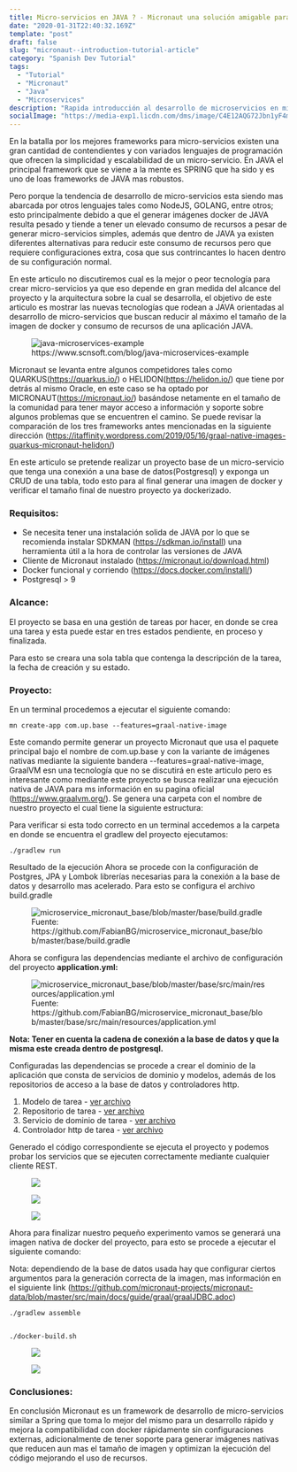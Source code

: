 ```yaml
---
title: Micro-servicios en JAVA ? - Micronaut una solución amigable para los devops
date: "2020-01-31T22:40:32.169Z"
template: "post"
draft: false
slug: "micronaut--introduction-tutorial-article"
category: "Spanish Dev Tutorial"
tags:
  - "Tutorial"
  - "Micronaut"
  - "Java"
  - "Microservices"
description: "Rapida introducción al desarrollo de microservicios en micronauta."
socialImage: "https://media-exp1.licdn.com/dms/image/C4E12AQG72Jbn1yF4mg/article-cover_image-shrink_600_2000/0?e=1587600000&v=beta&t=xb1hSQWVMWJ5Lf1_fJsX2l6WOpXkkDqAePHC-mCo_YI"
---
```

En la batalla por los mejores frameworks para micro-servicios existen una gran cantidad de contendientes y con variados lenguajes de programación que ofrecen la simplicidad y escalabilidad de un micro-servicio. En JAVA el principal framework que se viene a la mente es SPRING que ha sido y es uno de loas frameworks de JAVA mas robustos.

Pero porque la tendencia de desarrollo de micro-servicios esta siendo mas abarcada por otros lenguajes tales como NodeJS, GOLANG, entre otros; esto principalmente debido a que el generar imágenes docker de JAVA resulta pesado y tiende a tener un elevado consumo de recursos a pesar de generar micro-servicios simples, además que dentro de JAVA ya existen diferentes alternativas para reducir este consumo de recursos pero que requiere configuraciones extra, cosa que sus contrincantes lo hacen dentro de su configuración normal.

En este articulo no discutiremos cual es la mejor o peor tecnología para crear micro-servicios ya que eso depende en gran medida del alcance del proyecto y la arquitectura sobre la cual se desarrolla, el objetivo de este articulo es mostrar las nuevas tecnologías que rodean a JAVA orientadas al desarrollo de micro-servicios que buscan reducir al máximo el tamaño de la imagen de docker y consumo de recursos de una aplicación JAVA.

<figure>
	<img src="https://media-exp1.licdn.com/dms/image/C4E12AQHb_swZ6u7PaQ/article-inline_image-shrink_1000_1488/0?e=1587600000&v=beta&t=WocOGBB5ZUolu7QpJSWTzEfYdElowzE-W9YM8bOwlSY" alt="java-microservices-example">
	<figcaption>https://www.scnsoft.com/blog/java-microservices-example</figcaption>
</figure>



Micronaut se levanta entre algunos competidores tales como QUARKUS(https://quarkus.io/) o HELIDON(https://helidon.io/) que tiene por detrás al mismo Oracle, en este caso se ha optado por MICRONAUT(https://micronaut.io/) basándose netamente en el tamaño de la comunidad para tener mayor acceso a información y soporte sobre algunos problemas que se encuentren el camino. Se puede revisar la comparación de los tres frameworks antes mencionadas en la siguiente dirección (https://itaffinity.wordpress.com/2019/05/16/graal-native-images-quarkus-micronaut-helidon/)

En este articulo se pretende realizar un proyecto base de un micro-servicio que tenga una conexión a una base de datos(Postgresql) y exponga un CRUD de una tabla, todo esto para al final generar una imagen de docker y verificar el tamaño final de nuestro proyecto ya dockerizado.

### Requisitos:
* Se necesita tener una instalación solida de JAVA por lo que se recomienda instalar SDKMAN (https://sdkman.io/install) una herramienta útil a la hora de controlar las versiones de JAVA
* Cliente de Micronaut instalado (https://micronaut.io/download.html)
* Docker funcional y corriendo (https://docs.docker.com/install/)
* Postgresql > 9
### Alcance:
El proyecto se basa en una gestión de tareas por hacer, en donde se crea una tarea y esta puede estar en tres estados pendiente, en proceso y finalizada.

Para esto se creara una sola tabla que contenga la descripción de la tarea, la fecha de creación y su estado.

### Proyecto:
En un terminal procedemos a ejecutar el siguiente comando:

``` mn create-app com.up.base --features=graal-native-image ```

Este comando permite generar un proyecto Micronaut que usa el paquete principal bajo el nombre de com.up.base y con la variante de imágenes nativas mediante la siguiente bandera --features=graal-native-image, GraalVM esn una tecnología que no se discutirá en este articulo pero es interesante como mediante este proyecto se busca realizar una ejecución nativa de JAVA para ms información en su pagina oficial (https://www.graalvm.org/). Se genera una carpeta con el nombre de nuestro proyecto el cual tiene la siguiente estructura:

Para verificar si esta todo correcto en un terminal accedemos a la carpeta en donde se encuentra el gradlew del proyecto ejecutamos:

```./gradlew run```

Resultado de la ejecución
Ahora se procede con la configuración de Postgres, JPA y Lombok librerías necesarias para la conexión a la base de datos y desarrollo mas acelerado. Para esto se configura el archivo build.gradle


<figure>
	<img src="https://media-exp1.licdn.com/dms/image/C4E12AQEGIcte0IVMBA/article-inline_image-shrink_1500_2232/0?e=1587600000&v=beta&t=8bz0qfo1Qmf25YJd6bVcl4_53b7IsnFaB54P1jh_fs4" alt="microservice_micronaut_base/blob/master/base/build.gradle">
	<figcaption>Fuente: https://github.com/FabianBG/microservice_micronaut_base/blob/master/base/build.gradle</figcaption>
</figure>


Ahora se configura las dependencias mediante el archivo de configuración del proyecto **application.yml:**

<figure>
	<img src="https://media-exp1.licdn.com/dms/image/C4E12AQEXLOv-kKrUaQ/article-inline_image-shrink_1500_2232/0?e=1587600000&v=beta&t=QMgMpGPF_E_WG3tXDwjTd32Dw2XjuEo62X7EEl_Nt-M" alt="microservice_micronaut_base/blob/master/base/src/main/resources/application.yml">
	<figcaption>Fuente: https://github.com/FabianBG/microservice_micronaut_base/blob/master/base/src/main/resources/application.yml</figcaption>
</figure>

**Nota: Tener en cuenta la cadena de conexión a la base de datos y que la misma este creada dentro de postgresql.**

Configuradas las dependencias se procede a crear el dominio de la aplicación que consta de servicios de dominio y modelos, además de los repositorios de acceso a la base de datos y controladores http.

1. Modelo de tarea - [ver archivo](https://github.com/FabianBG/microservice_micronaut_base/blob/master/base/src/main/java/com/up/domain/model/Task.java)
2. Repositorio de tarea - [ver archivo](https://github.com/FabianBG/microservice_micronaut_base/blob/master/base/src/main/java/com/up/infraestructure/repository/ITaskRepository.java)
3. Servicio de dominio de tarea - [ver archivo](https://github.com/FabianBG/microservice_micronaut_base/blob/master/base/src/main/java/com/up/domain/service/TaskService.java)
4. Controlador http de tarea - [ver archivo](https://github.com/FabianBG/microservice_micronaut_base/blob/master/base/src/main/java/com/up/application/controller/http/TaskController.java)

Generado el código correspondiente se ejecuta el proyecto y podemos probar los servicios que se ejecuten correctamente mediante cualquier cliente REST.


<figure>
	<img src="https://media-exp1.licdn.com/dms/image/C4E12AQG4Zofhsmhn0A/article-inline_image-shrink_1500_2232/0?e=1587600000&v=beta&t=RBn-OZqcZvJK5w9E2IqokteqLbzJKQwl55wi2bPrjd4">
</figure>

<figure>
	<img src="https://media-exp1.licdn.com/dms/image/C4E12AQGnoLBzEbhjUg/article-inline_image-shrink_1500_2232/0?e=1587600000&v=beta&t=hbepVtaA3bhIJ7G9H0BRHg2h4ATCSChj5KphoXwhpGw">
</figure>

<figure>
	<img src="https://media-exp1.licdn.com/dms/image/C4E12AQEnFq66Gf6eDA/article-inline_image-shrink_1000_1488/0?e=1587600000&v=beta&t=k82dBBMvq-ul-Y8nxB_UJ9-2WBnrZmm9HffHyW5U7KY">
</figure>

Ahora para finalizar nuestro pequeño experimento vamos se generará una imagen nativa de docker del proyecto, para esto se procede a ejecutar el siguiente comando:

Nota: dependiendo de la base de datos usada hay que configurar ciertos argumentos para la generación correcta de la imagen, mas información en el siguiente link (https://github.com/micronaut-projects/micronaut-data/blob/master/src/main/docs/guide/graal/graalJDBC.adoc)

```
./gradlew assemble


./docker-build.sh
```
<figure>
	<img src="https://media-exp1.licdn.com/dms/image/C5612AQGmDzGXjYTcUQ/article-inline_image-shrink_1000_1488/0?e=1587600000&v=beta&t=1CBYG--ly9d5gzbzvMm8fufOy-bC2JvMfgp_kHD-_yc">
</figure>

<figure>
	<img src="https://media-exp1.licdn.com/dms/image/C5612AQGSPtwKNxg9xw/article-inline_image-shrink_1500_2232/0?e=1587600000&v=beta&t=aw0oF8NWBzbbeGZOLfGZ33th_MOBtEf2QqxEMrziTJM">
</figure>

### Conclusiones:
En conclusión Micronaut es un framework de desarrollo de micro-servicios similar a Spring que toma lo mejor del mismo para un desarrollo rápido y mejora la compatibilidad con docker rápidamente sin configuraciones externas, adicionalmente de tener soporte para generar imágenes nativas que reducen aun mas el tamaño de imagen y optimizan la ejecución del código mejorando el uso de recursos.
